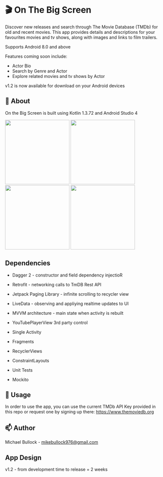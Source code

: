# 
# 🎬 On The Big Screen

Discover new releases and search through The Movie Database (TMDb) for old and recent movies. This app provides details and descriptions for your favourites movies and tv shows, along with images and links to film trailers.

Supports Android 8.0 and above

Features coming soon include:
- Actor Bio
- Search by Genre and Actor
- Explore related movies and tv shows by Actor

v1.2 is now available for download on your Android devices 

## 🔎 About

On the Big Screen is built using Kotlin 1.3.72 and Android Studio 4

<p>
   <img src="https://user-images.githubusercontent.com/63581689/85455089-7bccdf00-b595-11ea-97f7-54e10cb803ca.png" width="210">
   <img src="https://user-images.githubusercontent.com/63581689/85455128-84251a00-b595-11ea-8982-42947b130607.png" width="210">
   <img src="https://user-images.githubusercontent.com/63581689/85455181-91420900-b595-11ea-9588-dfddb4d29823.png" width="210">
   <img src="https://user-images.githubusercontent.com/63581689/85455191-92733600-b595-11ea-9a6d-de7ce4e56f25.png" width="210">
</p>

## Dependencies
- Dagger 2 - constructor and field dependency injectioR
- Retrofit - networking calls to TmDB Rest API
- Jetpack Paging Library - infinite scrolling to recycler view
- LiveData - observing and appliying realtime updates to UI

- MVVM architecture - main state when activity is rebuilt
- YouTubePlayerView 3rd party control
- Single Activity
- Fragments
- RecyclerViews
- ConstraintLayouts

- Unit Tests
- Mockito


## 🔧 Usage

In order to use the app, you can use the current TMDb API Key provided in this repo or request one by signing up there:
https://www.themoviedb.org


## 📫 Author

Michael Bullock - <mikebullock976@gmail.com>


## App Design

v1.2 - from development time to release = 2 weeks

